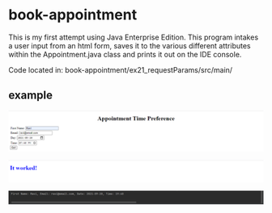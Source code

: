 # book-appointment
This is my first attempt using Java Enterprise Edition. This program intakes a user input from an html form, saves it to the various different attributes within the 
Appointment.java class and prints it out on the IDE console. 

Code located in: book-appointment/ex21_requestParams/src/main/


## example
![info entered](https://github.com/RaviRamchand/book-appointment/blob/main/ex21_requestParams/src/appointment.PNG?raw=true)

![entry successful](https://github.com/RaviRamchand/book-appointment/blob/main/ex21_requestParams/src/confirm.PNG?raw=true)

![console output](https://github.com/RaviRamchand/book-appointment/blob/main/ex21_requestParams/src/output.PNG?raw=true)

